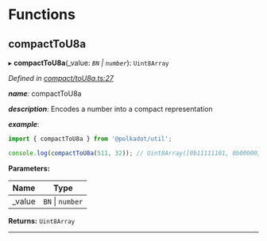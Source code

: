 

# Functions

<a id="compacttou8a"></a>

##  compactToU8a

▸ **compactToU8a**(_value: *`BN` \| `number`*): `Uint8Array`

*Defined in [compact/toU8a.ts:27](https://github.com/polkadot-js/common/blob/fef3e85/packages/util/src/compact/toU8a.ts#L27)*

*__name__*: compactToU8a

*__description__*: Encodes a number into a compact representation

*__example__*:   

```javascript
import { compactToU8a } from '@polkadot/util';

console.log(compactToU8a(511, 32)); // Uint8Array([0b11111101, 0b00000111])
```

**Parameters:**

| Name | Type |
| ------ | ------ |
| _value | `BN` \| `number` |

**Returns:** `Uint8Array`

___

